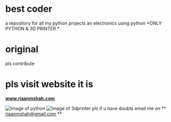 # best coder #
a repository for all my python projects an electronics using python 
*ONLY PYTHON & 3D PRINTER *
# original #
pls contribute
# pls visit website it is #
**www.riaanmshah.com**

![Image of python](http://www.xappsoftware.com/wordpress/wp-content/uploads/2017/12/python-1.jpg)
![Image of 3dprinter ](https://www.clasohlson.com/medias/sys_master/9505124155422.jpg)
pls if u have doubts email me on ** riaanmshah@gmail.com **

    
